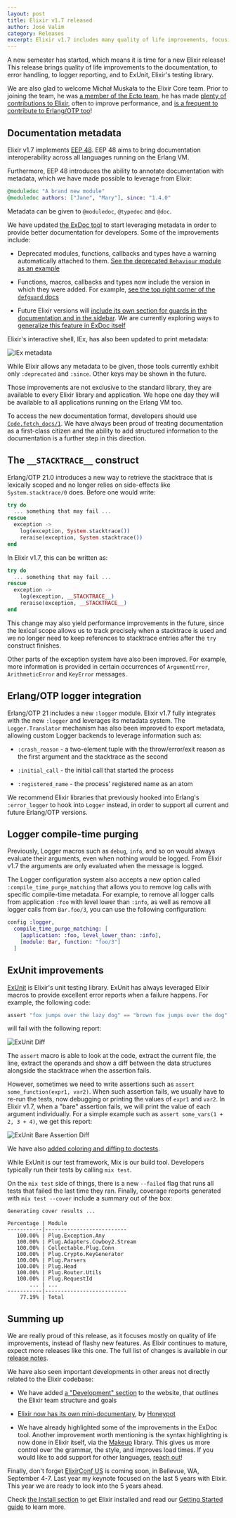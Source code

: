 ```yaml
---
layout: post
title: Elixir v1.7 released
author: José Valim
category: Releases
excerpt: Elixir v1.7 includes many quality of life improvements, focusing on documentation, Logger and ExUnit, as well as a new Elixir Core team member!
---
```


A new semester has started, which means it is time for a new Elixir release! This release brings quality of life improvements to the documentation, to error handling, to logger reporting, and to ExUnit, Elixir's testing library.

We are also glad to welcome Michał Muskała to the Elixir Core team. Prior to joining the team, he was [a member of the Ecto team](https://github.com/elixir-ecto/ecto), he has made [plenty of contributions to Elixir](https://github.com/elixir-lang/elixir/pulls?utf8=%E2%9C%93&q=is%3Apr+author%3Amichalmuskala), often to improve performance, and [is a frequent to contribute to Erlang/OTP too](https://github.com/erlang/otp/pulls?utf8=%E2%9C%93&q=is%3Apr+author%3Amichalmuskala)!

## Documentation metadata

Elixir v1.7 implements [EEP 48](http://www.erlang.org/eep/eeps/eep-0048.html). EEP 48 aims to bring documentation interoperability across all languages running on the Erlang VM.

Furthermore, EEP 48 introduces the ability to annotate documentation with metadata, which we have made possible to leverage from Elixir:

```elixir
@moduledoc "A brand new module"
@moduledoc authors: ["Jane", "Mary"], since: "1.4.0"
```

Metadata can be given to `@moduledoc`, `@typedoc` and `@doc`.

We have updated [the ExDoc tool](https://github.com/elixir-lang/ex_doc) to start leveraging metadata in order to provide better documentation for developers. Some of the improvements include:

  * Deprecated modules, functions, callbacks and types have a warning automatically attached to them. [See the deprecated `Behaviour` module as an example](https://hexdocs.pm/elixir/Behaviour.html)

  * Functions, macros, callbacks and types now include the version in which they were added. For example, [see the top right corner of the `defguard` docs](https://hexdocs.pm/elixir/Kernel.html#defguard/1)

  * Future Elixir versions will [include its own section for guards in the documentation and in the sidebar](https://hexdocs.pm/elixir/main/Kernel.html#guards). We are currently exploring ways to [generalize this feature in ExDoc itself](https://github.com/elixir-lang/ex_doc/issues/876)

Elixir's interactive shell, IEx, has also been updated to print metadata:

![IEx metadata](/images/contents/iex-metadata.png)

While Elixir allows any metadata to be given, those tools currently exhibit only `:deprecated` and `:since`. Other keys may be shown in the future.

Those improvements are not exclusive to the standard library, they are available to every Elixir library and application. We hope one day they will be available to all applications running on the Erlang VM too.

To access the new documentation format, developers should use [`Code.fetch_docs/1`](https://hexdocs.pm/elixir/Code.html#fetch_docs/1). We have always been proud of treating documentation as a first-class citizen and the ability to add structured information to the documentation is a further step in this direction.

## The `__STACKTRACE__` construct

Erlang/OTP 21.0 introduces a new way to retrieve the stacktrace that is lexically scoped and no longer relies on side-effects like `System.stacktrace/0` does. Before one would write:

```elixir
try do
  ... something that may fail ...
rescue
  exception ->
    log(exception, System.stacktrace())
    reraise(exception, System.stacktrace())
end
```

In Elixir v1.7, this can be written as:

```elixir
try do
  ... something that may fail ...
rescue
  exception ->
    log(exception, __STACKTRACE__)
    reraise(exception, __STACKTRACE__)
end
```

This change may also yield performance improvements in the future, since the lexical scope allows us to track precisely when a stacktrace is used and we no longer need to keep references to stacktrace entries after the `try` construct finishes.

Other parts of the exception system have also been improved. For example, more information is provided in certain occurrences of `ArgumentError`, `ArithmeticError` and `KeyError` messages.

## Erlang/OTP logger integration

Erlang/OTP 21 includes a new `:logger` module. Elixir v1.7 fully integrates with the new `:logger` and leverages its metadata system. The `Logger.Translator` mechanism has also been improved to export metadata, allowing custom Logger backends to leverage information such as:

  * `:crash_reason` - a two-element tuple with the throw/error/exit reason as the first argument and the stacktrace as the second

  * `:initial_call` - the initial call that started the process

  * `:registered_name` - the process' registered name as an atom

We recommend Elixir libraries that previously hooked into Erlang's `:error_logger` to hook into `Logger` instead, in order to support all current and future Erlang/OTP versions.

## Logger compile-time purging

Previously, Logger macros such as `debug`, `info`, and so on would always evaluate their arguments, even when nothing would be logged. From Elixir v1.7 the arguments are only evaluated when the message is logged.

The Logger configuration system also accepts a new option called `:compile_time_purge_matching` that allows you to remove log calls with specific compile-time metadata. For example, to remove all logger calls from application `:foo` with level lower than `:info`, as well as remove all logger calls from `Bar.foo/3`, you can use the following configuration:

```elixir
config :logger,
  compile_time_purge_matching: [
    [application: :foo, level_lower_than: :info],
    [module: Bar, function: "foo/3"]
  ]
```

## ExUnit improvements

[ExUnit](https://hexdocs.pm/ex_unit/) is Elixir's unit testing library. ExUnit has always leveraged Elixir macros to provide excellent error reports when a failure happens. For example, the following code:

```elixir
assert "fox jumps over the lazy dog" == "brown fox jumps over the dog"
```

will fail with the following report:

![ExUnit Diff](/images/contents/exunit-diff.png)

The `assert` macro is able to look at the code, extract the current file, the line, extract the operands and show a diff between the data structures alongside the stacktrace when the assertion fails.

However, sometimes we need to write assertions such as `assert some_function(expr1, var2)`. When such assertion fails, we usually have to re-run the tests, now debugging or printing the values of `expr1` and `var2`. In Elixir v1.7, when a "bare" assertion fails, we will print the value of each argument individually. For a simple example such as `assert some_vars(1 + 2, 3 + 4)`, we get this report:

![ExUnit Bare Assertion Diff](/images/contents/exunit-bare-assertion-diff.png)

We have also [added coloring and diffing to doctests](https://hexdocs.pm/ex_unit/ExUnit.DocTest.html#content).

While ExUnit is our test framework, Mix is our build tool. Developers typically run their tests by calling `mix test`.

On the `mix test` side of things, there is a new `--failed` flag that runs all tests that failed the last time they ran. Finally, coverage reports generated with `mix test --cover` include a summary out of the box:

```
Generating cover results ...

Percentage | Module
-----------|--------------------------
   100.00% | Plug.Exception.Any
   100.00% | Plug.Adapters.Cowboy2.Stream
   100.00% | Collectable.Plug.Conn
   100.00% | Plug.Crypto.KeyGenerator
   100.00% | Plug.Parsers
   100.00% | Plug.Head
   100.00% | Plug.Router.Utils
   100.00% | Plug.RequestId
       ... | ...
-----------|--------------------------
    77.19% | Total
```

## Summing up

We are really proud of this release, as it focuses mostly on quality of life improvements, instead of flashy new features. As Elixir continues to mature, expect more releases like this one. The full list of changes is available in our [release notes](https://github.com/elixir-lang/elixir/releases/tag/v1.7.0).

We have also seen important developments in other areas not directly related to the Elixir codebase:

  * We have added [a "Development" section](https://elixir-lang.org/development.html) to the website, that outlines the Elixir team structure and goals

  * [Elixir now has its own mini-documentary](http://doc.honeypot.io/elixir-documentary-2018/), by [Honeypot](https://www.honeypot.io/)

  * We have already highlighted some of the improvements in the ExDoc tool. Another improvement worth mentioning is the syntax highlighting is now done in Elixir itself, via the [Makeup](https://github.com/tmbb/makeup) library. This gives us more control over the grammar, the style, and improves load times. If you would like to add support for other languages, [reach out](https://github.com/tmbb/makeup)!

Finally, don't forget [ElixirConf US](https://elixirconf.com/) is coming soon, in Bellevue, WA, September 4-7. Last year my keynote focused on the last 5 years with Elixir. This year we are ready to look into the 5 years ahead.

Check [the Install section](/install.html) to get Elixir installed and read our [Getting Started guide](https://hexdocs.pm/elixir/1.16/introduction.html) to learn more.
